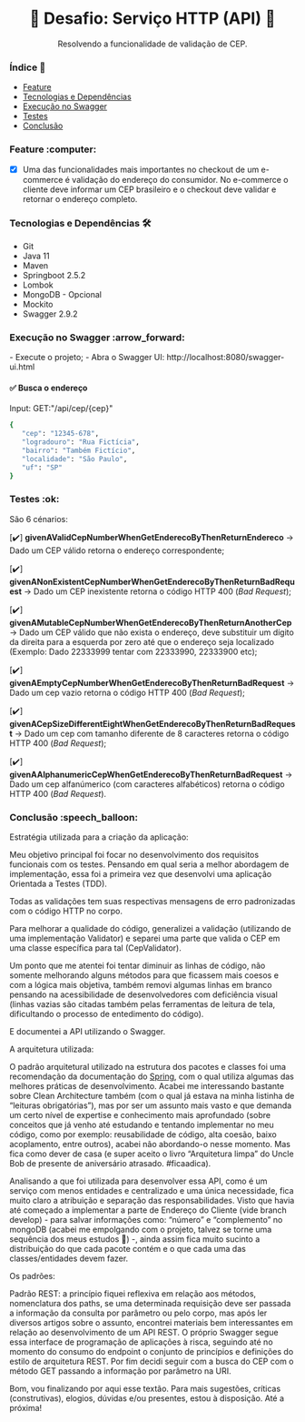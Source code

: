 <h1 align="center">🚀 Desafio: Serviço HTTP (API) 🚀</h1>
<p align="center">  Resolvendo a funcionalidade de validação de CEP.</p>

### Índice :pushpin:

<!--ts-->
- <a href="#feature">Feature</a>
- <a href="#tech">Tecnologias e Dependências</a>
- <a href="#swagger">Execução no Swagger</a>
- <a href="#test">Testes</a>
- <a href="#conclusion">Conclusão</a>
<!--te-->

<div id="feature">
    <h3> Feature :computer: </h3>
</div>

- [x] Uma das funcionalidades mais importantes no checkout de um
e-commerce é validação do endereço do consumidor. No
e-commerce o cliente deve informar um CEP brasileiro e o
checkout deve validar e retornar o endereço completo.

<div id="tech">
  <h3> Tecnologias e Dependências 🛠  </h3>
</div>

* Git
* Java 11
* Maven
* Springboot 2.5.2
* Lombok
* MongoDB - Opcional
* Mockito
* Swagger 2.9.2
  
<div id="swagger">
  <h3> Execução no Swagger :arrow_forward:  </h3>
</div>
- Execute o projeto;
- Abra o Swagger UI: http://localhost:8080/swagger-ui.html

#### :white_check_mark: Busca o endereço
Input: GET:"/api/cep/{cep}"
 ```bash
{
    "cep": "12345-678",
    "logradouro": "Rua Fictícia",
    "bairro": "Também Fictício",
    "localidade": "São Paulo",
    "uf": "SP"
}

```
<div id="test">
  <h3> Testes :ok: </h3>
</div>
<p>São 6 cénarios:</p>

[:heavy_check_mark:] **givenAValidCepNumberWhenGetEnderecoByThenReturnEndereco** -> Dado um CEP válido retorna o endereço correspondente;

[:heavy_check_mark:] **givenANonExistentCepNumberWhenGetEnderecoByThenReturnBadRequest** -> Dado um CEP inexistente retorna o código HTTP 400 (_Bad Request_);

[:heavy_check_mark:] **givenAMutableCepNumberWhenGetEnderecoByThenReturnAnotherCep** -> Dado um CEP válido que não exista o endereço, deve substituir um dígito da direita para a esquerda por zero até que o endereço seja localizado (Exemplo: Dado 22333999 tentar com 22333990, 22333900 etc);

[:heavy_check_mark:] **givenAEmptyCepNumberWhenGetEnderecoByThenReturnBadRequest** -> Dado um cep vazio retorna o código HTTP 400 (_Bad Request_);

[:heavy_check_mark:] **givenACepSizeDifferentEightWhenGetEnderecoByThenReturnBadRequest** -> Dado um cep com tamanho diferente de 8 caracteres retorna o código HTTP 400 (_Bad Request_);

[:heavy_check_mark:] **givenAAlphanumericCepWhenGetEnderecoByThenReturnBadRequest** -> Dado um cep alfanúmerico (com caracteres alfabéticos) retorna o código HTTP 400 (_Bad Request_).

<div id="conclusion">
  <h3> Conclusão :speech_balloon: </h3>
</div>
 
Estratégia utilizada para a criação da aplicação:

Meu objetivo principal foi focar no desenvolvimento dos requisitos funcionais com os testes. Pensando em qual seria a melhor abordagem de implementação, essa foi a primeira vez que desenvolvi uma aplicação Orientada a Testes (TDD).

Todas as validações tem suas respectivas mensagens de erro padronizadas com o código HTTP no corpo.

Para melhorar a qualidade do código, generalizei a validação (utilizando de uma implementação Validator) e separei uma parte que valida o CEP em uma classe específica para tal (CepValidator).

Um ponto que me atentei foi tentar diminuir as linhas de código, não somente melhorando alguns métodos para que ficassem mais coesos e com a lógica mais objetiva, também removi algumas linhas em branco pensando na acessibilidade de desenvolvedores com deficiência visual (linhas vazias são citadas também pelas ferramentas de leitura de tela, dificultando o processo de entedimento do código).

E documentei a API utilizando o Swagger.


A arquitetura utilizada:

O padrão arquitetural utilizado na estrutura dos pacotes e classes foi uma recomendação da documentação do [Spring](https://docs.spring.io/spring-boot/docs/2.5.0-SNAPSHOT/reference/html/using.html#using.structuring-your-code), com o qual utiliza algumas das melhores práticas de desenvolvimento. Acabei me interessando bastante sobre Clean Architecture também (com o qual já estava na minha listinha de “leituras obrigatórias”), mas por ser um assunto mais vasto e que demanda um certo nível de expertise e conhecimento mais aprofundado (sobre conceitos que já venho até estudando e tentando implementar no meu código, como por exemplo: reusabilidade de código, alta coesão, baixo acoplamento, entre outros), acabei não abordando-o nesse momento. Mas fica como dever de casa (e super aceito o livro “Arquitetura limpa” do Uncle Bob de presente de aniversário atrasado. #ficaadica).

Analisando a que foi utilizada para desenvolver essa API, como é um serviço com menos entidades e centralizado e uma única necessidade, fica muito claro a atribuição e separação das responsabilidades. Visto que havia até começado a implementar a parte de Endereço do Cliente (vide branch develop) - para salvar informações como: “número” e “complemento” no mongoDB (acabei me empolgando com o projeto, talvez se torne uma sequência dos meus estudos :thought_balloon:) -, ainda assim fica muito sucinto a distribuição do que cada pacote contém e o que cada uma das classes/entidades devem fazer.


Os padrões:

Padrão REST: a princípio fiquei reflexiva em relação aos métodos, nomenclatura dos paths, se uma determinada requisição deve ser passada a informação da consulta por parâmetro ou pelo corpo, mas após ler diversos artigos sobre o assunto, encontrei materiais bem interessantes em relação ao desenvolvimento de um API REST. O próprio Swagger segue essa interface de programação de aplicações à risca, seguindo até no momento do consumo do endpoint o conjunto de princípios e definições do estilo de arquitetura REST. Por fim decidi seguir com a busca do CEP com o método GET passando a informação por parâmetro na URI.

Bom, vou finalizando por aqui esse textão. Para mais sugestões, críticas (construtivas), elogios, dúvidas e/ou presentes, estou à disposição.
Até a próxima!
